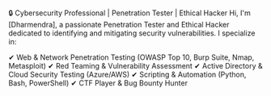 🔒 Cybersecurity Professional | Penetration Tester | Ethical Hacker
Hi, I'm [Dharmendra], a passionate Penetration Tester and Ethical Hacker dedicated to identifying and mitigating security vulnerabilities. I specialize in:

✔ Web & Network Penetration Testing (OWASP Top 10, Burp Suite, Nmap, Metasploit)
✔ Red Teaming & Vulnerability Assessment
✔ Active Directory & Cloud Security Testing (Azure/AWS)
✔ Scripting & Automation (Python, Bash, PowerShell)
✔ CTF Player & Bug Bounty Hunter 

<!---
GodOfCyberHacker/GodOfCyberHacker is a ✨ special ✨ repository because its `README.md` (this file) appears on your GitHub profile.
You can click the Preview link to take a look at your changes.
--->
